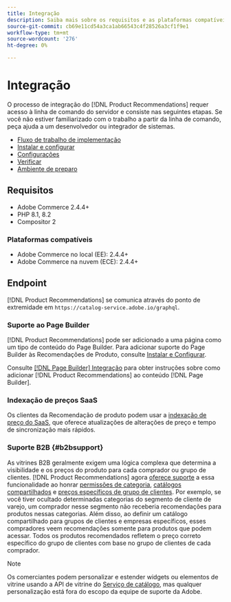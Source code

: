 ```yaml
---
title: Integração
description: Saiba mais sobre os requisitos e as plataformas compatíveis do  [!DNL Product Recommendations].
source-git-commit: cb69e11cd54a3ca1ab66543c4f28526a3cf1f9e1
workflow-type: tm+mt
source-wordcount: '276'
ht-degree: 0%

---
```


# Integração

O processo de integração do [!DNL Product Recommendations] requer acesso à linha de comando do servidor e consiste nas seguintes etapas. Se você não estiver familiarizado com o trabalho a partir da linha de comando, peça ajuda a um desenvolvedor ou integrador de sistemas.

- [Fluxo de trabalho de implementação](implementation-workflow.md)
- [Instalar e configurar](install-configure.md)
- [Configurações](settings.md)
- [Verificar](verify.md)
- [Ambiente de preparo](staging-environment.md)

## Requisitos

- Adobe Commerce 2.4.4+
- PHP 8.1, 8.2
- Compositor 2

### Plataformas compatíveis

- Adobe Commerce no local (EE): 2.4.4+
- Adobe Commerce na nuvem (ECE): 2.4.4+

## Endpoint

[!DNL Product Recommendations] se comunica através do ponto de extremidade em `https://catalog-service.adobe.io/graphql`.

### Suporte ao Page Builder

[!DNL Product Recommendations] pode ser adicionado a uma página como um tipo de conteúdo do Page Builder. Para adicionar suporte do Page Builder às Recomendações de Produto, consulte [Instalar e Configurar](install-configure.md).

Consulte [[!DNL Page Builder] Integração](page-builder.md) para obter instruções sobre como adicionar [!DNL Product Recommendations] ao conteúdo [!DNL Page Builder].

### Indexação de preços SaaS

Os clientes da Recomendação de produto podem usar a [indexação de preço do SaaS](../price-index/price-indexing.md), que oferece atualizações de alterações de preço e tempo de sincronização mais rápidos.

### Suporte B2B {#b2bsupport}

As vitrines B2B geralmente exigem uma lógica complexa que determina a visibilidade e os preços do produto para cada comprador ou grupo de clientes. [!DNL Product Recommendations] agora [oferece suporte](release-notes.md) a essa funcionalidade ao honrar [permissões de categoria](https://experienceleague.adobe.com/docs/commerce-admin/catalog/categories/category-permissions.html), [catálogos compartilhados](https://experienceleague.adobe.com/docs/commerce-admin/b2b/shared-catalogs/catalog-shared.html) e [preços específicos de grupo de clientes](https://experienceleague.adobe.com/docs/commerce-admin/catalog/products/pricing/pricing-advanced.html). Por exemplo, se você tiver ocultado determinadas categorias do segmento de cliente de varejo, um comprador nesse segmento não receberia recomendações para produtos nessas categorias. Além disso, ao definir um catálogo compartilhado para grupos de clientes e empresas específicos, esses compradores veem recomendações somente para produtos que podem acessar. Todos os produtos recomendados refletem o preço correto específico do grupo de clientes com base no grupo de clientes de cada comprador.

>[!NOTE]
>
>Os comerciantes podem personalizar e estender widgets ou elementos de vitrine usando a API de vitrine do [Serviço de catálogo](../catalog-service/overview.md), mas qualquer personalização está fora do escopo da equipe de suporte da Adobe.
